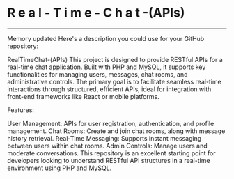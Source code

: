 ﻿# R e a l - T i m e - C h a t -(APIs)

--------------------------------------
 
Memory updated
Here's a description you could use for your GitHub repository:

RealTimeChat-(APIs)
This project is designed to provide RESTful APIs for a real-time chat application. Built with PHP and MySQL, it supports key functionalities for managing users, messages, chat rooms, and administrative controls. The primary goal is to facilitate seamless real-time interactions through structured, efficient APIs, ideal for integration with front-end frameworks like React or mobile platforms.

Features:

User Management: APIs for user registration, authentication, and profile management.
Chat Rooms: Create and join chat rooms, along with message history retrieval.
Real-Time Messaging: Supports instant messaging between users within chat rooms.
Admin Controls: Manage users and moderate conversations.
This repository is an excellent starting point for developers looking to understand RESTful API structures in a real-time environment using PHP and MySQL.
